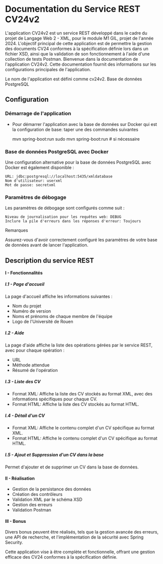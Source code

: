 # Documentation du Service REST CV24v2
L'application CV24v2 est un service REST développé dans le cadre du projet de Langage Web 2 - XML, pour le module M1 GIL, projet de l'année 2024. L'objectif principal de cette application est de permettre la gestion des documents CV24 conformes à la spécification définie lors dans un fichier XSD, ainsi que la validation de son fonctionnement à l'aide d'une collection de tests Postman.
Bienvenue dans la documentation de l'application CV24v2. Cette documentation fournit des informations sur les configurations principales de l'application.


Le nom de l'application est défini comme cv24v2.
Base de données PostgreSQL

## Configuration

### Démarrage de l'application
* Pour démarrer l'application avec la base de données sur Docker qui est la configuration de base:
  taper une des commandes suivantes

    mvn spring-boot:run 
    sudo mvn spring-boot:run # si nécessaire


### Base de données PostgreSQL avec Docker

Une configuration alternative pour la base de données PostgreSQL avec Docker est également disponible :

    URL: jdbc:postgresql://localhost:5435/xmldatabase
    Nom d'utilisateur: userxml
    Mot de passe: secretxml

### Paramètres de débogage

Les paramètres de débogage sont configurés comme suit :

    Niveau de journalisation pour les requêtes web: DEBUG
    Inclure la pile d'erreurs dans les réponses d'erreur: Toujours

Remarques

Assurez-vous d'avoir correctement configuré les paramètres de votre base de données avant de lancer l'application.


## Description du service REST
#### I - Fonctionnalités
##### I.1 - Page d'accueil

La page d'accueil affiche les informations suivantes :

* Nom du projet
* Numéro de version
* Noms et prénoms de chaque membre de l'équipe
* Logo de l'Université de Rouen

##### I.2 - Aide

La page d'aide affiche la liste des opérations gérées par le service REST, avec pour chaque opération :

* URL
* Méthode attendue
* Résumé de l'opération

##### I.3 - Liste des CV

* Format XML: Affiche la liste des CV stockés au format XML, avec des informations spécifiques pour chaque CV.
* Format HTML: Affiche la liste des CV stockés au format HTML.

##### I.4 - Détail d'un CV

* Format XML: Affiche le contenu complet d'un CV spécifique au format XML.
* Format HTML: Affiche le contenu complet d'un CV spécifique au format HTML.

##### I.5 - Ajout et Suppression d'un CV dans la base

Permet d'ajouter et de supprimer un CV dans la base de données.

#### II - Réalisation

* Gestion de la persistance des données
* Création des contrôleurs
* Validation XML par le schéma XSD
* Gestion des erreurs
* Validation Postman

#### III - Bonus

Divers bonus peuvent être réalisés, tels que la gestion avancée des erreurs, une API de recherche, et l'implémentation de la sécurité avec Spring Security.

Cette application vise à être complète et fonctionnelle, offrant une gestion efficace des CV24 conformes à la spécification définie.